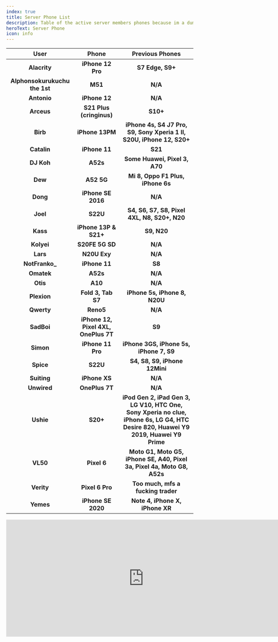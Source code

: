 ```yaml
---
index: true
title: Server Phone List
description: Table of the active server members phones because im a dumbass that can't remember shit
heroText: Server Phone
icon: info
---
```


| User | Phone | Previous Phones
|:--:|:--:|:--:|
| **Alacrity** | **iPhone 12 Pro** | **S7 Edge, S9+** |
| **Alphonsokurukuchu the 1st** | **M51** | **N/A** |
| **Antonio** | **iPhone 12** | **N/A** |
| **Arceus** | **S21 Plus (cringinus)** | **S10+** |
| **Birb** | **iPhone 13PM** | **iPhone 4s, S4 J7 Pro, S9, Sony Xperia 1 II, S20U, iPhone 12, S20+** |
| **Catalin** | **iPhone 11** | **S21** |
| **DJ Koh** | **A52s** | **Some Huawei, Pixel 3, A70** |
| **Dew** | **A52 5G** | **Mi 8, Oppo F1 Plus, iPhone 6s** |
| **Dong** | **iPhone SE 2016** | **N/A** |
| **Joel** | **S22U** | **S4, S6, S7, S8, Pixel 4XL, N8, S20+, N20** |
| **Kass** | **iPhone 13P & S21+** | **S9, N20** |
| **Kolyei** | **S20FE 5G SD** | **N/A** |
| **Lars** | **N20U Exy** | **N/A** |
| **NotFranko_** | **iPhone 11** | **S8** |
| **Omatek** | **A52s** | **N/A** |
| **Otis** | **A10** | **N/A** |
| **Plexion** | **Fold 3, Tab S7** | **iPhone 5s, iPhone 8, N20U** |
| **Qwerty** | **Reno5** | **N/A** |
| **SadBoi** | **iPhone 12, Pixel 4XL, OnePlus 7T** | **S9** |
| **Simon** | **iPhone 11 Pro** | **iPhone 3GS, iPhone 5s, iPhone 7, S9** |
| **Spice** | **S22U** | **S4, S8, S9, iPhone 12Mini** |
| **Suiting** | **iPhone XS** | **N/A** |
| **Unwired** | **OnePlus 7T** | **N/A** |
| **Ushie** | **S20+** | **iPod Gen 2, iPad Gen 3, LG V10, HTC One, Sony Xperia no clue, iPhone 6s, LG G4, HTC Desire 820, Huawei Y9 2019, Huawei Y9 Prime** |
| **VL50** | **Pixel 6** | **Moto G1, Moto G5, iPhone SE, A40, Pixel 3a, Pixel 4a, Moto G8, A52s** |
| **Verity** | **Pixel 6 Pro**| **Too much, mfs a fucking trader** |
| **Yemes** | **iPhone SE 2020** | **Note 4, iPhone X, iPhone XR**

<iframe width="740" height="315" src="https://www.youtube.com/embed/0o9mjhf0Rd0" title="YouTube video player" frameborder="0" allow="accelerometer; autoplay; clipboard-write; encrypted-media; gyroscope; picture-in-picture" allowfullscreen></iframe>
